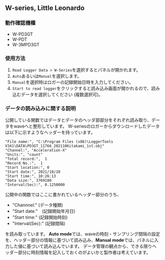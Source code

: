 ## W-series, Little Leonardo

### 動作確認機種

- W-PD3GT
- W-PDT
- W-3MPD3GT

### 使用方法

1. `Read Logger Data > W-Series`を選択するとパネルが開かれます。
2. `Auto`あるいは`Manual`を選択します。
3. `Manual`を選択時はロガーの記録開始日時を入力してください。
4. `Start to read logger`をクリックすると読み込み画面が開かれるので、読み込むデータを選択してください (複数選択可)。

### データの読み込みに関する説明

公開している関数ではデータとデータのヘッダ部部分をそれぞれ読み取り、データをwaveへと整形しています。
W-seriesのロガーからダウンロードしたデータは以下に示すようなヘッダーを持っています。

```
"File name:", "C:\Program Files (x86)\LoggerTools V341\DATA\PD3GT_11766_202110Kitakami_1st.obj"
"Channel:", "Acceleration-X"
"Units:", "count"
"Total record:",  1
"Record No.:",  1
"Start location:", 0
"Start date:", 2021/10/10
"Start time:", 10:26:13
"Data size:", 3769180
"Interval(Sec):", 0.1250000
```

公開中の関数ではここに書かれているヘッダー部分のうち、

- "Channnel:" (データ種類)
- "Start date:"　(記録開始年月日)
- "Start time:" (記録開始時刻)
- "Interval(Sec):" (記録間隔)

を読み取っています。
**Auto mode**では、waveの時刻・サンプリング間隔の設定を、ヘッダー部分の情報に基づいて読み込み、**Manual mode**では、パネルに入力した値に基づいて読み込んでいます。
データ管理の観点から、できる限りヘッダー部分に時刻情報を記入しておくのがよいかと製作者は考えています。
